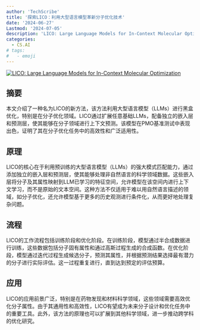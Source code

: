 ```yaml
---
author: 'TechScribe'
title: '探索LICO：利用大型语言模型革新分子优化技术'
date: '2024-06-27'
Lastmod: '2024-07-05'
description: 'LICO: Large Language Models for In-Context Molecular Optimization'
categories:
  - CS.AI
# tags:
#   - emoji
---
```


[![LICO: Large Language Models for In-Context Molecular Optimization](https://arxiv-research-1301205113.cos.ap-guangzhou.myqcloud.com/images/2406.18851v1.pdf_0.jpg)](https://arxiv.org/abs/2406.18851v1)

## 摘要

本文介绍了一种名为LICO的新方法，该方法利用大型语言模型（LLMs）进行黑盒优化，特别是在分子优化领域。LICO通过扩展任意基础LLMs，配备独立的嵌入层和预测层，使其能够在分子领域进行上下文预测。该模型在PMO基准测试中表现出色，证明了其在分子优化任务中的高效性和广泛适用性。<!--more-->

## 原理

LICO的核心在于利用预训练的大型语言模型（LLMs）的强大模式匹配能力，通过添加独立的嵌入层和预测层，使其能够处理非自然语言的科学领域数据。这些嵌入层将分子及其属性映射到LLM已学习的特征空间，允许模型在该空间内进行上下文学习，而不是原始的文本空间。这种方法不仅适用于难以用自然语言描述的领域，如分子优化，还允许模型基于更多的历史观测进行条件化，从而更好地处理复杂问题。

## 流程

LICO的工作流程包括训练阶段和优化阶段。在训练阶段，模型通过半合成数据进行训练，这些数据包括分子固有属性和通过高斯过程生成的合成函数。在优化阶段，模型通过迭代过程生成候选分子，预测其属性，并根据预测结果选择最有潜力的分子进行实际评估。这一过程重复进行，直到达到预定的评估预算。

## 应用

LICO的应用前景广泛，特别是在药物发现和材料科学领域，这些领域需要高效优化分子属性。由于其通用性和高效性，LICO有望成为未来分子设计和优化任务中的重要工具。此外，该方法的原理也可以扩展到其他科学领域，进一步推动跨学科的优化研究。